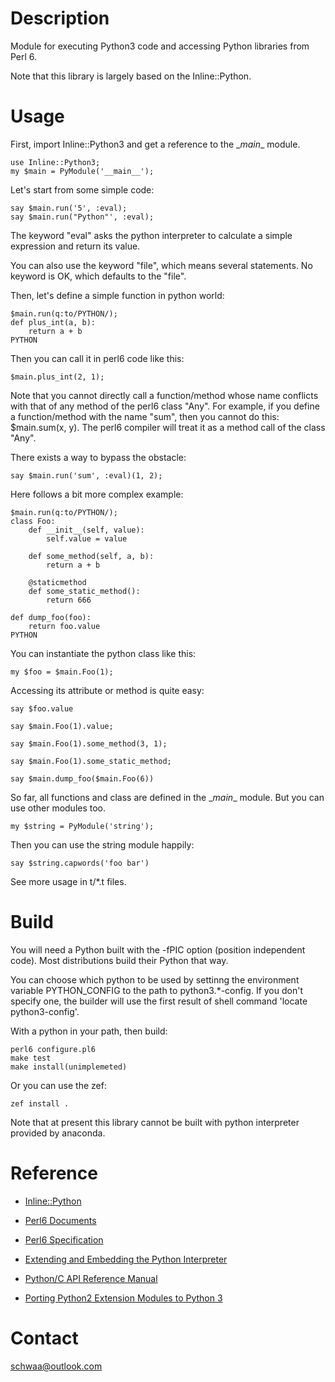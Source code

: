 # Description

Module for executing Python3 code and accessing Python libraries from Perl 6.

Note that this library is largely based on the Inline::Python.

# Usage

First, import Inline::Python3 and get a reference to the \__main__ module.
```
use Inline::Python3;
my $main = PyModule('__main__');
```
Let's start from some simple code:

```
say $main.run('5', :eval);
say $main.run("Python"', :eval); 
```

The keyword "eval" asks the python interpreter to calculate a simple expression and return its value.

You can also use the keyword "file", which means several statements.  No keyword is OK, which defaults to the "file".

Then, let's define a simple function in python world:

```
$main.run(q:to/PYTHON/);
def plus_int(a, b):
	return a + b
PYTHON
```
Then you can call it in perl6 code like this:
```
$main.plus_int(2, 1);
```

Note that you cannot directly call a function/method whose name conflicts with that of any method of the perl6 class "Any". For example, if you define a function/method with the name "sum", then you cannot do this: $main.sum(x, y). The perl6 compiler will treat it as a method call of the class "Any".

 There exists  a way to bypass the obstacle:

```
say $main.run('sum', :eval)(1, 2);
```

Here follows a bit more complex example:

```
$main.run(q:to/PYTHON/);
class Foo:
    def __init__(self, value):
        self.value = value
  
    def some_method(self, a, b):
        return a + b
        
	@staticmethod
    def some_static_method():
    	return 666
	
def dump_foo(foo):
    return foo.value
PYTHON
```

You can instantiate the python class like this:

```
my $foo = $main.Foo(1);
```

Accessing its attribute or method is quite easy:

```
say $foo.value 

say $main.Foo(1).value;

say $main.Foo(1).some_method(3, 1);

say $main.Foo(1).some_static_method;

say $main.dump_foo($main.Foo(6))
```

So far,  all functions and class are defined in the \__main__ module. But you can  use other modules too.

```
my $string = PyModule('string');
```

Then you can use the string module happily:

```
say $string.capwords('foo bar')
```

See more usage in t/*.t files.

# Build

You will need a Python built with the -fPIC option (position independent code). Most distributions build their Python that way. 

You can choose which python to be used by settinng the environment variable PYTHON_CONFIG to the path to python3.*-config.  If you don't specify one, the builder will use the first result of shell command 'locate python3-config'.


With a python in your path, then build:

```
perl6 configure.pl6
make test
make install(unimplemeted)
```

Or you can use the zef:

```
zef install .
```

Note that at present this library cannot be built with python interpreter provided by anaconda.

# Reference

- [Inline::Python](https://github.com/niner/Inline-Python)

- [Perl6 Documents](https://docs.perl6.org)

- [Perl6 Specification](https://design.perl6.org/)

- [Extending and Embedding the Python Interpreter](https://docs.python.org/3/extending/index.html)

- [Python/C API Reference Manual](https://docs.python.org/3/c-api/index.html)

- [Porting Python2 Extension Modules to Python 3](https://docs.python.org/3.6/howto/cporting.html?highlight=pymodinit_func)



# Contact

schwaa@outlook.com
